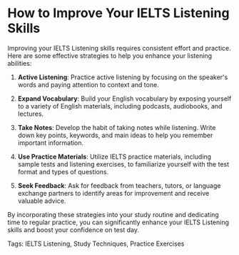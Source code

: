 # How to Improve Your IELTS Listening Skills

Improving your IELTS Listening skills requires consistent effort and practice. Here are some effective strategies to help you enhance your listening abilities:

1. **Active Listening**: Practice active listening by focusing on the speaker's words and paying attention to context and tone.

2. **Expand Vocabulary**: Build your English vocabulary by exposing yourself to a variety of English materials, including podcasts, audiobooks, and lectures.

3. **Take Notes**: Develop the habit of taking notes while listening. Write down key points, keywords, and main ideas to help you remember important information.

4. **Use Practice Materials**: Utilize IELTS practice materials, including sample tests and listening exercises, to familiarize yourself with the test format and types of questions.

5. **Seek Feedback**: Ask for feedback from teachers, tutors, or language exchange partners to identify areas for improvement and receive valuable advice.

By incorporating these strategies into your study routine and dedicating time to regular practice, you can significantly enhance your IELTS Listening skills and boost your confidence on test day.

Tags: IELTS Listening, Study Techniques, Practice Exercises
